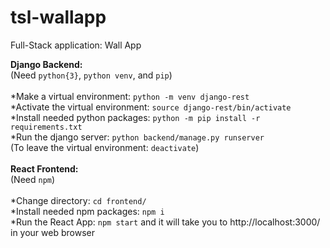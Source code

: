# tsl-wallapp
Full-Stack application: Wall App

**Django Backend:**\
(Need `python{3}`, `python venv`, and `pip`)\
\
*Make a virtual environment: `python -m venv django-rest`\
*Activate the virtual environment: `source django-rest/bin/activate`\
*Install needed python packages: `python -m pip install -r requirements.txt`\
*Run the django server: `python backend/manage.py runserver`\
(To leave the virtual environment: `deactivate`)\
\
**React Frontend:**\
(Need `npm`)\
\
*Change directory: `cd frontend/`\
*Install needed npm packages: `npm i`\
*Run the React App: `npm start` and it will take you to http://localhost:3000/ in your web browser